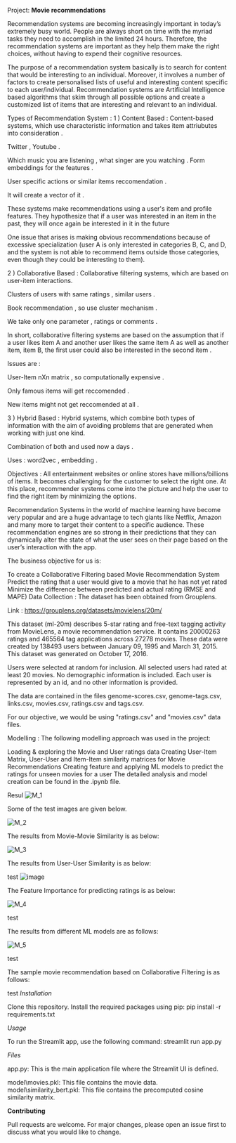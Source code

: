 Project: **Movie recommendations**

Recommendation systems are becoming increasingly important in today’s extremely busy world. People are always short on time with the myriad tasks they need to accomplish in the limited 24 hours. Therefore, the recommendation systems are important as they help them make the right choices, without having to expend their cognitive resources.

The purpose of a recommendation system basically is to search for content that would be interesting to an individual. Moreover, it involves a number of factors to create personalised lists of useful and interesting content specific to each user/individual. Recommendation systems are Artificial Intelligence based algorithms that skim through all possible options and create a customized list of items that are interesting and relevant to an individual.

Types of Recommendation System :
1 ) Content Based :
Content-based systems, which use characteristic information and takes item attriubutes into consideration .

Twitter , Youtube .

Which music you are listening , what singer are you watching . Form embeddings for the features .

User specific actions or similar items reccomendation .

It will create a vector of it .

These systems make recommendations using a user's item and profile features. They hypothesize that if a user was interested in an item in the past, they will once again be interested in it in the future

One issue that arises is making obvious recommendations because of excessive specialization (user A is only interested in categories B, C, and D, and the system is not able to recommend items outside those categories, even though they could be interesting to them).

2 ) Collaborative Based :
Collaborative filtering systems, which are based on user-item interactions.

Clusters of users with same ratings , similar users .

Book recommendation , so use cluster mechanism .

We take only one parameter , ratings or comments .

In short, collaborative filtering systems are based on the assumption that if a user likes item A and another user likes the same item A as well as another item, item B, the first user could also be interested in the second item .

Issues are :

User-Item nXn matrix , so computationally expensive .

Only famous items will get reccomended .

New items might not get reccomended at all .

3 ) Hybrid Based :
Hybrid systems, which combine both types of information with the aim of avoiding problems that are generated when working with just one kind.

Combination of both and used now a days .

Uses : word2vec , embedding .


Objectives :
All entertainment websites or online stores have millions/billions of items. It becomes challenging for the customer to select the right one. At this place, recommender systems come into the picture and help the user to find the right item by minimizing the options.

Recommendation Systems in the world of machine learning have become very popular and are a huge advantage to tech giants like Netflix, Amazon and many more to target their content to a specific audience. These recommendation engines are so strong in their predictions that they can dynamically alter the state of what the user sees on their page based on the user’s interaction with the app.

The business objective for us is:

To create a Collaborative Filtering based Movie Recommendation System
Predict the rating that a user would give to a movie that he has not yet rated
Minimize the difference between predicted and actual rating (RMSE and MAPE)
Data Collection :
The dataset has been obtained from Grouplens.

Link : https://grouplens.org/datasets/movielens/20m/


This dataset (ml-20m) describes 5-star rating and free-text tagging activity from MovieLens, a movie recommendation service. It contains 20000263 ratings and 465564 tag applications across 27278 movies. These data were created by 138493 users between January 09, 1995 and March 31, 2015. This dataset was generated on October 17, 2016.

Users were selected at random for inclusion. All selected users had rated at least 20 movies. No demographic information is included. Each user is represented by an id, and no other information is provided.

The data are contained in the files genome-scores.csv, genome-tags.csv, links.csv, movies.csv, ratings.csv and tags.csv.

For our objective, we would be using "ratings.csv" and "movies.csv" data files.

Modelling :
The following modelling approach was used in the project:

Loading & exploring the Movie and User ratings data
Creating User-Item Matrix, User-User and Item-Item similarity matrices for Movie Recommendations
Creating feature and applying ML models to predict the ratings for unseen movies for a user
The detailed analysis and model creation can be found in the .ipynb file.

Resul
![M_1](https://github.com/user-attachments/assets/7bee12e6-7be4-48a8-8863-6f81521bbe69)


Some of the test images are given below.

![M_2](https://github.com/user-attachments/assets/323d2e9c-0f53-45b8-84bd-09edb82db278)

The results from Movie-Movie Similarity is as below:

![M_3](https://github.com/user-attachments/assets/2ebf7f97-a1a4-4ee9-a1d6-ec3c932b42ad)

The results from User-User Similarity is as below:

test
![image](https://github.com/user-attachments/assets/01646c0e-df5c-4372-9608-10d593c5aa86)


The Feature Importance for predicting ratings is as below:

![M_4](https://github.com/user-attachments/assets/399c8660-5646-4f76-b6da-86e468f9d18e)

test

The results from different ML models are as follows:

![M_5](https://github.com/user-attachments/assets/a4ab99dd-8a3a-4768-8820-93d78041b944)

test

The sample movie recommendation based on Collaborative Filtering is as follows:

test
*Installation*

Clone this repository.
Install the required packages using pip:
pip install -r requirements.txt

*Usage*

To run the Streamlit app, use the following command: streamlit run app.py

*Files*

app.py: This is the main application file where the Streamlit UI is defined.

model\\movies.pkl: This file contains the movie data.
model\\similarity_bert.pkl: This file contains the precomputed cosine similarity matrix.

**Contributing**

Pull requests are welcome. For major changes, please open an issue first to discuss what you would like to change.
